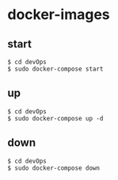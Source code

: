 # docker-images

## start
```
$ cd devOps
$ sudo docker-compose start
```

## up
```
$ cd devOps
$ sudo docker-compose up -d
```

## down
```
$ cd devOps
$ sudo docker-compose down 
```